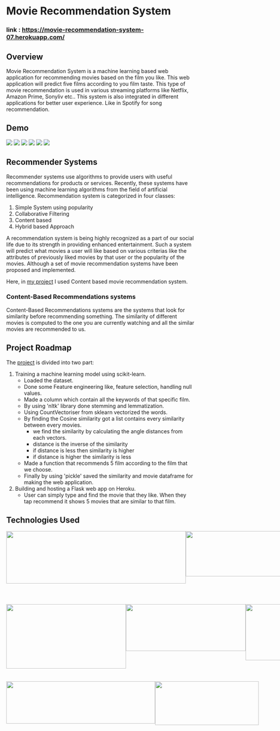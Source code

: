 # Movie Recommendation System
### link : https://movie-recommendation-system-07.herokuapp.com/

## Overview
Movie Recommendation System is a machine learning based web application for recommending movies based on the film you like. This web application will predict five films according to you film taste. This type of movie recommendation is used in various streaming platforms like Netflix, Amazon Prime, Sonyliv etc.. This system is also integrated in different applications for better user experience. Like in Spotify for song recommendation.

## Demo
![](https://user-images.githubusercontent.com/90780162/189946025-b8cddd05-5f2d-430e-ba34-edcf16e937bd.jpeg)
![](https://user-images.githubusercontent.com/90780162/189946021-8e7706ea-5c70-4027-bf59-6a64d74f9110.jpeg)
![](https://user-images.githubusercontent.com/90780162/189946018-bd5f43f7-4a7a-4f79-85d9-455ac8914e9a.jpeg)
![](https://user-images.githubusercontent.com/90780162/189946015-83f4669c-4afe-4ad5-8a45-c23aec9356e1.jpeg)
![](https://user-images.githubusercontent.com/90780162/189946012-dff5b72f-6ee9-4727-8ff5-68f4df7c7d7f.jpeg)
![](https://user-images.githubusercontent.com/90780162/189946007-1a02cc3a-14dc-4913-810f-2f40f15a6e55.jpeg)

## Recommender Systems
Recommender systems use algorithms to provide users with useful recommendations for products or services. Recently, these systems have been using machine learning algorithms from the field of artificial intelligence. Recommendation system is categorized in four classes: 
1. Simple System using popularity
2. Collaborative Filtering
3. Content based
4. Hybrid based Approach

A recommendation system is being highly recognized as a part of our social life due to its strength in providing enhanced entertainment. Such a system will predict what movies a user will like based on various criterias like the attributes of previously liked movies by that user or the popularity of the movies. Although a set of movie recommendation systems have been proposed and implemented.

Here, in [my project](https://movie-recommendation-system-07.herokuapp.com/) I used Content based movie recommendation system. 
### Content-Based Recommendations systems 
Content-Based Recommendations systems are the systems that look for similarity before recommending something. The similarity of different movies is computed to the one you are currently watching and all the similar movies are recommended to us. 

## Project Roadmap
The [project](https://movie-recommendation-system-07.herokuapp.com/) is divided into two part:
1. Training a machine learning model using scikit-learn.
   * Loaded the dataset.
   * Done some Feature engineering like, feature selection, handling null values.
   * Made a column which contain all the keywords of that specific film.
   * By using 'nltk' library done stemming and lemmatization.
   * Using CountVectoriser from sklearn vectorized the words.
   * By finding the Cosine similarity got a list contains every similarity between every movies. 
      - we find the similarity by calculating the angle distances from each vectors.
      - distance is the inverse of the similarity
      - if distance is less then similarity is higher
      - if distance is higher the similarity is less
   * Made a function that recommends 5 film according to the film that we choose.
   * Finally by using 'pickle' saved the similarity and movie dataframe for making the web application.
2. Building and hosting a Flask web app on Heroku.
   * User can simply type and find the movie that they like. When they tap recommend it shows 5 movies that are similar to that film. 
   
 ## Technologies Used
 <div style="display:flex">
   <img src="https://user-images.githubusercontent.com/90780162/189960536-19dccc7d-710f-4771-b00e-8cbc31bceda7.png" width=480 height=140 />
   <img src="https://user-images.githubusercontent.com/90780162/189960533-af11f611-fff7-47e6-98e9-e09d21895ad3.png" width=300 height=121 />
   <img src="https://user-images.githubusercontent.com/90780162/189960530-5b19fa69-4d10-4ace-9054-9f048baa8333.png" width=179 height=195 />
   </div>
    <div style="display:flex">   
   <img src="https://user-images.githubusercontent.com/90780162/189960540-37c01d5f-936b-4632-a220-3fe883abad9a.png" width=320 height=172 />
   <img src="https://user-images.githubusercontent.com/90780162/189960506-d565a0ed-2973-47d1-8d1a-37da2c8dd856.png" width=320 height=125 />
   <img src="https://user-images.githubusercontent.com/90780162/189960528-1c73eb83-2aa7-4997-93ce-3a1dbe0b6d4d.jpg" width=262 height=150 />
   </div>
   <br><br>
   <div style="display:flex"> 
   <img src="https://user-images.githubusercontent.com/90780162/189960520-7aff317b-d1b1-48d9-8e72-78b066ef5159.png" width=398 height=113 />
   <img src="https://user-images.githubusercontent.com/90780162/189960527-81729ea3-bc6e-493f-8cb0-e107c53e6290.png" width=277 height=117 />
   </div>
   
   
